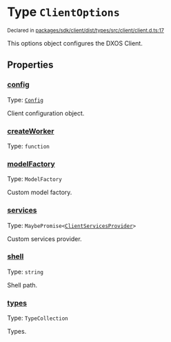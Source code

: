 # Type `ClientOptions`
<sub>Declared in [packages/sdk/client/dist/types/src/client/client.d.ts:17]()</sub>


This options object configures the DXOS Client.

## Properties
### [config]()
Type: <code>[Config](/api/@dxos/react-client/classes/Config)</code>

Client configuration object.


### [createWorker]()
Type: <code>function</code>




### [modelFactory]()
Type: <code>ModelFactory</code>

Custom model factory.


### [services]()
Type: <code>MaybePromise&lt;[ClientServicesProvider](/api/@dxos/react-client/interfaces/ClientServicesProvider)&gt;</code>

Custom services provider.


### [shell]()
Type: <code>string</code>

Shell path.


### [types]()
Type: <code>TypeCollection</code>

Types.



